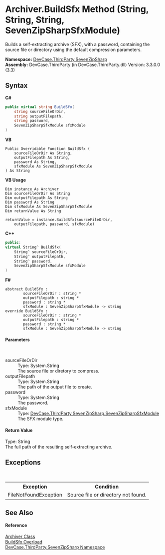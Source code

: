 # Archiver.BuildSfx Method (String, String, String, SevenZipSharpSfxModule)
 

Builds a self-extracting archive (SFX), with a password, containing the source file or directory using the default compression parameters.

**Namespace:**&nbsp;<a href="N_DevCase_ThirdParty_SevenZipSharp">DevCase.ThirdParty.SevenZipSharp</a><br />**Assembly:**&nbsp;DevCase.ThirdParty (in DevCase.ThirdParty.dll) Version: 3.3.0.0 (3.3)

## Syntax

**C#**<br />
``` C#
public virtual string BuildSfx(
	string sourceFileOrDir,
	string outputFilepath,
	string password,
	SevenZipSharpSfxModule sfxModule
)
```

**VB**<br />
``` VB
Public Overridable Function BuildSfx ( 
	sourceFileOrDir As String,
	outputFilepath As String,
	password As String,
	sfxModule As SevenZipSharpSfxModule
) As String
```

**VB Usage**<br />
``` VB Usage
Dim instance As Archiver
Dim sourceFileOrDir As String
Dim outputFilepath As String
Dim password As String
Dim sfxModule As SevenZipSharpSfxModule
Dim returnValue As String

returnValue = instance.BuildSfx(sourceFileOrDir, 
	outputFilepath, password, sfxModule)
```

**C++**<br />
``` C++
public:
virtual String^ BuildSfx(
	String^ sourceFileOrDir, 
	String^ outputFilepath, 
	String^ password, 
	SevenZipSharpSfxModule sfxModule
)
```

**F#**<br />
``` F#
abstract BuildSfx : 
        sourceFileOrDir : string * 
        outputFilepath : string * 
        password : string * 
        sfxModule : SevenZipSharpSfxModule -> string 
override BuildSfx : 
        sourceFileOrDir : string * 
        outputFilepath : string * 
        password : string * 
        sfxModule : SevenZipSharpSfxModule -> string 
```


#### Parameters
&nbsp;<dl><dt>sourceFileOrDir</dt><dd>Type: System.String<br />The source file or diretory to compress.</dd><dt>outputFilepath</dt><dd>Type: System.String<br />The path of the output file to create.</dd><dt>password</dt><dd>Type: System.String<br />The password.</dd><dt>sfxModule</dt><dd>Type: <a href="T_DevCase_ThirdParty_SevenZipSharp_SevenZipSharpSfxModule">DevCase.ThirdParty.SevenZipSharp.SevenZipSharpSfxModule</a><br />The SFX module type.</dd></dl>

#### Return Value
Type: String<br />The full path of the resulting self-extracting archive.

## Exceptions
&nbsp;<table><tr><th>Exception</th><th>Condition</th></tr><tr><td>FileNotFoundException</td><td>Source file or directory not found.</td></tr></table>

## See Also


#### Reference
<a href="T_DevCase_ThirdParty_SevenZipSharp_Archiver">Archiver Class</a><br /><a href="Overload_DevCase_ThirdParty_SevenZipSharp_Archiver_BuildSfx">BuildSfx Overload</a><br /><a href="N_DevCase_ThirdParty_SevenZipSharp">DevCase.ThirdParty.SevenZipSharp Namespace</a><br />